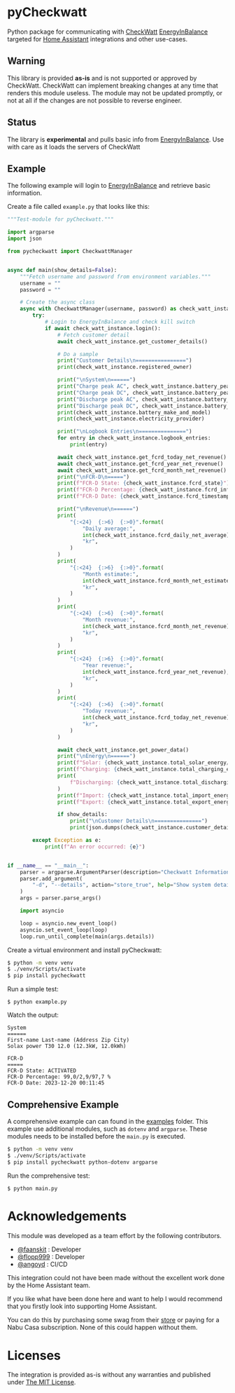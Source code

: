 # pyCheckwatt

Python package for communicating with [CheckWatt](https://checkwatt.se/) [EnergyInBalance](https://energyinbalance.se/) targeted for  [Home Assistant](https://home-assistant.io) integrations and other use-cases.

## Warning
This library is provided **as-is** and is not supported or approved by CheckWatt. CheckWatt can implement breaking changes at any time that renders this module useless. The module may not be updated promptly, or not at all if the changes are not possible to reverse engineer.

## Status
The library is **experimental** and pulls basic info from [EnergyInBalance](https://energyinbalance.se/).
Use with care as it loads the servers of CheckWatt

## Example
The following example will login to [EnergyInBalance](https://energyinbalance.se/) and retrieve basic information. 

Create a file called `example.py` that looks like this:
```python
"""Test-module for pyCheckwatt."""

import argparse
import json

from pycheckwatt import CheckwattManager


async def main(show_details=False):
    """Fetch username and password from environment variables."""
    username = ""
    password = ""

    # Create the async class
    async with CheckwattManager(username, password) as check_watt_instance:
        try:
            # Login to EnergyInBalance and check kill switch
            if await check_watt_instance.login():
                # Fetch customer detail
                await check_watt_instance.get_customer_details()

                # Do a sample
                print("Customer Details\n================")
                print(check_watt_instance.registered_owner)

                print("\nSystem\n======")
                print("Charge peak AC", check_watt_instance.battery_peak_data[0])
                print("Charge peak DC", check_watt_instance.battery_peak_data[1])
                print("Discharge peak AC", check_watt_instance.battery_peak_data[2])
                print("Discharge peak DC", check_watt_instance.battery_peak_data[3])
                print(check_watt_instance.battery_make_and_model)
                print(check_watt_instance.electricity_provider)

                print("\nLogbook Entries\n===============")
                for entry in check_watt_instance.logbook_entries:
                    print(entry)

                await check_watt_instance.get_fcrd_today_net_revenue()
                await check_watt_instance.get_fcrd_year_net_revenue()
                await check_watt_instance.get_fcrd_month_net_revenue()
                print("\nFCR-D\n=====")
                print(f"FCR-D State: {check_watt_instance.fcrd_state}")
                print(f"FCR-D Percentage: {check_watt_instance.fcrd_info}")
                print(f"FCR-D Date: {check_watt_instance.fcrd_timestamp}")

                print("\nRevenue\n======")
                print(
                    "{:<24}  {:>6}  {:>0}".format(
                        "Daily average:",
                        int(check_watt_instance.fcrd_daily_net_average),
                        "kr",
                    )
                )
                print(
                    "{:<24}  {:>6}  {:>0}".format(
                        "Month estimate:",
                        int(check_watt_instance.fcrd_month_net_estimate),
                        "kr",
                    )
                )
                print(
                    "{:<24}  {:>6}  {:>0}".format(
                        "Month revenue:",
                        int(check_watt_instance.fcrd_month_net_revenue),
                        "kr",
                    )
                )
                print(
                    "{:<24}  {:>6}  {:>0}".format(
                        "Year revenue:",
                        int(check_watt_instance.fcrd_year_net_revenue),
                        "kr",
                    )
                )
                print(
                    "{:<24}  {:>6}  {:>0}".format(
                        "Today revenue:",
                        int(check_watt_instance.fcrd_today_net_revenue),
                        "kr",
                    )
                )

                await check_watt_instance.get_power_data()
                print("\nEnergy\n======")
                print(f"Solar: {check_watt_instance.total_solar_energy/1000} kWh")
                print(f"Charging: {check_watt_instance.total_charging_energy/1000} kWh")
                print(
                    f"Discharging: {check_watt_instance.total_discharging_energy/1000} kWh"  # noqa: E501
                )
                print(f"Import: {check_watt_instance.total_import_energy/1000} kWh")
                print(f"Export: {check_watt_instance.total_export_energy/1000} kWh")

                if show_details:
                    print("\nCustomer Details\n===============")
                    print(json.dumps(check_watt_instance.customer_details, indent=2))

        except Exception as e:
            print(f"An error occurred: {e}")


if __name__ == "__main__":
    parser = argparse.ArgumentParser(description="Checkwatt Information")
    parser.add_argument(
        "-d", "--details", action="store_true", help="Show system details"
    )
    args = parser.parse_args()

    import asyncio

    loop = asyncio.new_event_loop()
    asyncio.set_event_loop(loop)
    loop.run_until_complete(main(args.details))
```

Create a virtual environment and install pyCheckwatt:
```bash
$ python -m venv venv
$ ./venv/Scripts/activate
$ pip install pycheckwatt
```
Run a simple test:
```
$ python example.py
```

Watch the output:
```
System
======
First-name Last-name (Address Zip City)
Solax power T30 12.0 (12.3kW, 12.0kWh)

FCR-D
=====
FCR-D State: ACTIVATED
FCR-D Percentage: 99,0/2,9/97,7 %
FCR-D Date: 2023-12-20 00:11:45
```

## Comprehensive Example
A comprehensive example can can found in the [examples](https://github.com/faanskit/pyCheckwatt/tree/master/examples) folder. This example use additional modules, such as `dotenv` and `argparse`.
These modules needs to be installed before the `main.py` is executed.

```bash
$ python -m venv venv
$ ./venv/Scripts/activate
$ pip install pycheckwatt python-dotenv argparse
```

Run the comprehensive test:
```
$ python main.py
```
# Acknowledgements
This module was developed as a team effort by the following contributors.

- [@faanskit](https://github.com/faanskit) : Developer
- [@flopp999](https://github.com/flopp999) : Developer
- [@angoyd](https://github.com/angoyd) : CI/CD

This integration could not have been made without the excellent work done by the Home Assistant team.

If you like what have been done here and want to help I would recommend that you firstly look into supporting Home Assistant.

You can do this by purchasing some swag from their [store](https://home-assistant-store.creator-spring.com/) or paying for a Nabu Casa subscription. None of this could happen without them.

# Licenses
The integration is provided as-is without any warranties and published under [The MIT License](https://opensource.org/license/mit/).
